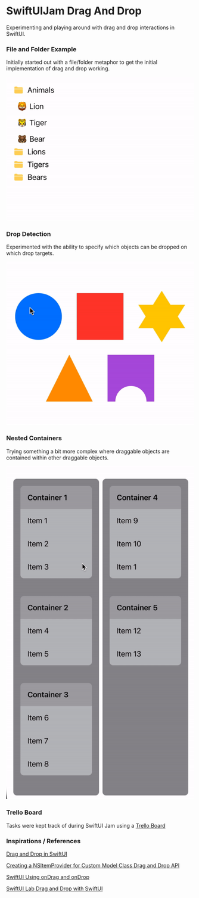 # SwiftUIJam Drag And Drop

Experimenting and playing around with drag and drop interactions in SwiftUI.

### File and Folder Example

Initially started out with a file/folder metaphor to get the initial implementation of drag and drop working.

![](lionstigersbears.gif)

### Drop Detection

Experimented with the ability to specify which objects can be dropped on which drop targets.

![](shapes.gif)

### Nested Containers

Trying something a bit more complex where draggable objects are contained within other draggable objects.

![](nested.gif)

### Trello Board

Tasks were kept track of during SwiftUI Jam using a [Trello Board](https://trello.com/b/7SiisqL1/swiftuijam-draganddrop)

### Inspirations / References


[Drag and Drop in SwiftUI](https://swiftwithmajid.com/2020/04/01/drag-and-drop-in-swiftui/)

[Creating a NSItemProvider for Custom Model Class Drag and Drop API](https://exploringswift.com/blog/creating-a-nsitemprovider-for-custom-model-class-drag-drop-api)

[SwiftUI Using onDrag and onDrop](https://stackoverflow.com/questions/62606907/swiftui-using-ondrag-and-ondrop-to-reorder-items-within-one-single-lazygrid)

[SwiftUI Lab Drag and Drop with SwiftUI](https://swiftui-lab.com/drag-drop-with-swiftui/)